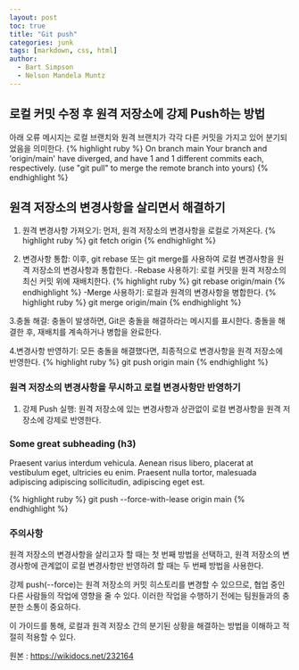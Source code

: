 ```yaml
---
layout: post
toc: true
title: "Git push"
categories: junk
tags: [markdown, css, html]
author:
  - Bart Simpson
  - Nelson Mandela Muntz
---
```




## 로컬 커밋 수정 후 원격 저장소에 강제 Push하는 방법

아래 오류 메시지는 로컬 브랜치와 원격 브랜치가 각각 다른 커밋을 가지고 있어 분기되었음을 의미한다. 
{% highlight ruby %}
On branch main
Your branch and 'origin/main' have diverged,
and have 1 and 1 different commits each, respectively.
  (use "git pull" to merge the remote branch into yours)
{% endhighlight %}


## 원격 저장소의 변경사항을 살리면서 해결하기

1. 원격 변경사항 가져오기: 먼저, 원격 저장소의 변경사항을 로컬로 가져온다.
{% highlight ruby %}
git fetch origin
{% endhighlight %}

2. 변경사항 통합: 이후,  git rebase 또는 git merge를 사용하여 로컬 변경사항을 원격 저장소의 변경사항과 통합한다.
-Rebase 사용하기: 로컬 커밋을 원격 저장소의 최신 커밋 위에 재배치한다.
{% highlight ruby %}
git rebase origin/main
{% endhighlight %}
-Merge 사용하기: 로컬과 원격의 변경사항을 병합한다.
{% highlight ruby %}
git merge origin/main
{% endhighlight %}

3.충돌 해결: 충돌이 발생하면, Git은 충돌을 해결하라는 메시지를 표시한다. 충돌을 해결한 후, 재배치를 계속하거나 병합을 완료한다.

4.변경사항 반영하기: 모든 충돌을 해결했다면, 최종적으로 변경사항을 원격 저장소에 반영한다.
{% highlight ruby %}
git push origin main
{% endhighlight %}

### 원격 저장소의 변경사항을 무시하고 로컬 변경사항만 반영하기

1. 강제 Push 실행: 원격 저장소에 있는 변경사항과 상관없이 로컬 변경사항을 원격 저장소에 강제로 반영한다.

### Some great subheading (h3)

Praesent varius interdum vehicula. Aenean risus libero, placerat at vestibulum eget, ultricies eu enim. Praesent nulla tortor, malesuada adipiscing adipiscing sollicitudin, adipiscing eget est.

{% highlight ruby %}
git push --force-with-lease origin main
{% endhighlight %}


### 주의사항

원격 저장소의 변경사항을 살리고자 할 때는 첫 번째 방법을 선택하고, 원격 저장소의 변경사항에 관계없이 로컬 변경사항만 반영하려 할 때는 두 번째 방법을 사용한다.

강제 push(--force)는 원격 저장소의 커밋 히스토리를 변경할 수 있으므로, 협업 중인 다른 사람들의 작업에 영향을 줄 수 있다. 이러한 작업을 수행하기 전에는 팀원들과의 충분한 소통이 중요하다.

이 가이드를 통해, 로컬과 원격 저장소 간의 분기된 상황을 해결하는 방법을 이해하고 적절히 적용할 수 있다.

원본 : https://wikidocs.net/232164
